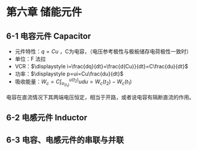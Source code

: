 # 第六章 储能元件
## 6-1 电容元件 Capacitor

[^1]: 仅讨论理想线性电容元件

- 元件特性：$q=Cu$ ，C为电容，（电压参考极性与极板储存电荷极性一致时）
- 单位：F 法拉 
- VCR：$\displaystyle i=\frac{dq}{dt}=\frac{d(Cu)}{dt}=C\frac{du}{dt}$ 
- 功率：$\displaystyle p=ui=Cu\frac{du}{dt}$ 
- 吸收能量：$W_c=C\int^{u(t_2)}_{u_(t_1)}udu=W_c(t_2)-W_c(t_1)$ 

电容在直流情况下其两端电压恒定，相当于开路，或者说电容有隔断直流的作用。

## 6-2 电感元件 Inductor







## 6-3 电容、电感元件的串联与并联

